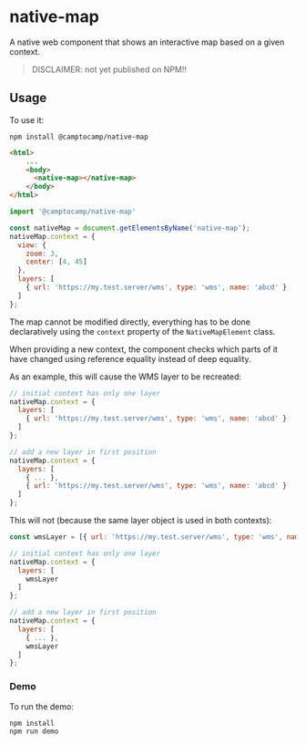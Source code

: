 # native-map

A native web component that shows an interactive map based on a given context.

> DISCLAIMER: not yet published on NPM!!

## Usage

To use it:

```shell
npm install @camptocamp/native-map
```

```html
<html>
    ...
    <body>
      <native-map></native-map>
    </body>
</html>
```

```js
import '@camptocamp/native-map'

const nativeMap = document.getElementsByName('native-map');
nativeMap.context = {
  view: {
    zoom: 3,
    center: [4, 45]
  },
  layers: [
    { url: 'https://my.test.server/wms', type: 'wms', name: 'abcd' }
  ]
};
```

The map cannot be modified directly, everything has to be done declaratively using the `context` property of the
`NativeMapElement` class.

When providing a new context, the component checks which parts of it have changed using reference equality instead
of deep equality.

As an example, this will cause the WMS layer to be recreated:
```js
// initial context has only one layer
nativeMap.context = {
  layers: [
    { url: 'https://my.test.server/wms', type: 'wms', name: 'abcd' }
  ]
};

// add a new layer in first position
nativeMap.context = {
  layers: [
    { ... },
    { url: 'https://my.test.server/wms', type: 'wms', name: 'abcd' }
  ]
};
```

This will not (because the same layer object is used in both contexts):
```js
const wmsLayer = [{ url: 'https://my.test.server/wms', type: 'wms', name: 'abcd' }];

// initial context has only one layer
nativeMap.context = {
  layers: [
    wmsLayer
  ]
};

// add a new layer in first position
nativeMap.context = {
  layers: [
    { ... },
    wmsLayer
  ]
};
```

### Demo

To run the demo:
```shell
npm install
npm run demo
```
